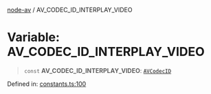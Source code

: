 [node-av](../globals.md) / AV\_CODEC\_ID\_INTERPLAY\_VIDEO

# Variable: AV\_CODEC\_ID\_INTERPLAY\_VIDEO

> `const` **AV\_CODEC\_ID\_INTERPLAY\_VIDEO**: [`AVCodecID`](../type-aliases/AVCodecID.md)

Defined in: [constants.ts:100](https://github.com/seydx/av/blob/f8631fc881b394300b1479f511d55cf1c370a87f/src/constants/constants.ts#L100)
